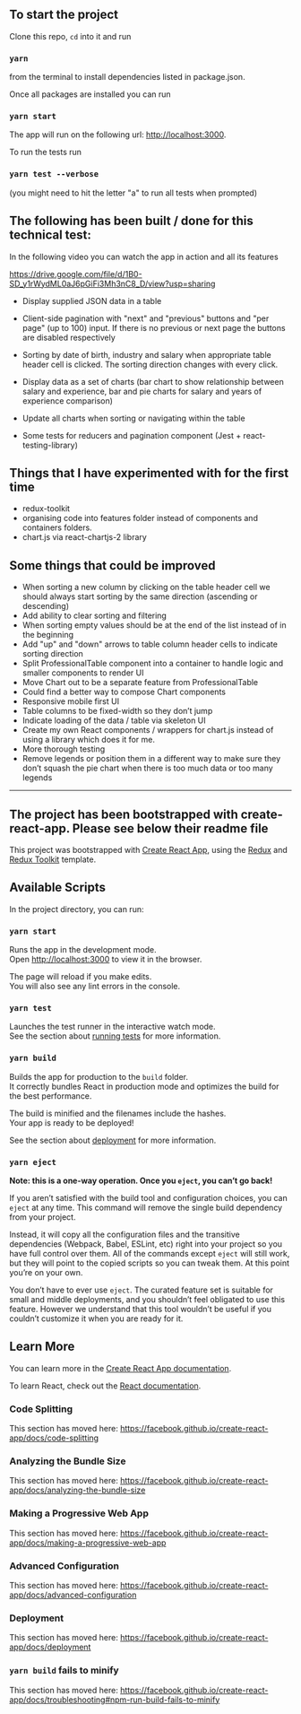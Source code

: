 ## To start the project

Clone this repo, `cd` into it and
run 
### `yarn`
from the terminal to install dependencies listed in package.json.

Once all packages are installed you can run 
### `yarn start`

The app will run on the following url: [http://localhost:3000](http://localhost:3000).

To run the tests run
### `yarn test --verbose`
(you might need to hit the letter "a" to run all tests when prompted)

## The following has been built / done for this technical test:
In the following video you can watch the app in action and all its features

https://drive.google.com/file/d/1B0-SD_y1rWydML0aJ6pGiFi3Mh3nC8_D/view?usp=sharing 

- Display supplied JSON data in a table
- Client-side pagination with "next" and "previous" buttons and "per page" (up to 100) input. If there is no previous or next page the buttons are disabled respectively
- Sorting by date of birth, industry and salary when appropriate table header cell is clicked. The sorting direction changes with every click.

- Display data as a set of charts (bar chart to show relationship between salary and experience, bar and pie charts for salary and years of experience comparison)
- Update all charts when sorting or navigating within the table
- Some tests for reducers and pagination component (Jest + react-testing-library)

## Things that I have experimented with for the first time
- redux-toolkit
- organising code into features folder instead of components and containers folders.
- chart.js via react-chartjs-2 library


## Some things that could be improved
- When sorting a new column by clicking on the table header cell we should always start sorting by the same direction (ascending or descending)
- Add ability to clear sorting and filtering
- When sorting empty values should be at the end of the list instead of in the beginning
- Add "up" and "down" arrows to table column header cells to indicate sorting direction
- Split ProfessionalTable component into a container to handle logic and smaller components to render UI
- Move Chart out to be a separate feature from ProfessionalTable
- Could find a better way to compose Chart components 
- Responsive mobile first UI
- Table columns to be fixed-width so they don’t jump
- Indicate loading of the data / table via skeleton UI
- Create my own React components / wrappers for chart.js instead of using a library which does it for me.
- More thorough testing
- Remove legends or position them in a different way to make sure they don’t squash the pie chart when there is too much data or too many legends

---
The project has been bootstrapped with create-react-app. Please see below their readme file
---

This project was bootstrapped with [Create React App](https://github.com/facebook/create-react-app), using the [Redux](https://redux.js.org/) and [Redux Toolkit](https://redux-toolkit.js.org/) template.

## Available Scripts

In the project directory, you can run:

### `yarn start`

Runs the app in the development mode.<br />
Open [http://localhost:3000](http://localhost:3000) to view it in the browser.

The page will reload if you make edits.<br />
You will also see any lint errors in the console.

### `yarn test`

Launches the test runner in the interactive watch mode.<br />
See the section about [running tests](https://facebook.github.io/create-react-app/docs/running-tests) for more information.

### `yarn build`

Builds the app for production to the `build` folder.<br />
It correctly bundles React in production mode and optimizes the build for the best performance.

The build is minified and the filenames include the hashes.<br />
Your app is ready to be deployed!

See the section about [deployment](https://facebook.github.io/create-react-app/docs/deployment) for more information.

### `yarn eject`

**Note: this is a one-way operation. Once you `eject`, you can’t go back!**

If you aren’t satisfied with the build tool and configuration choices, you can `eject` at any time. This command will remove the single build dependency from your project.

Instead, it will copy all the configuration files and the transitive dependencies (Webpack, Babel, ESLint, etc) right into your project so you have full control over them. All of the commands except `eject` will still work, but they will point to the copied scripts so you can tweak them. At this point you’re on your own.

You don’t have to ever use `eject`. The curated feature set is suitable for small and middle deployments, and you shouldn’t feel obligated to use this feature. However we understand that this tool wouldn’t be useful if you couldn’t customize it when you are ready for it.

## Learn More

You can learn more in the [Create React App documentation](https://facebook.github.io/create-react-app/docs/getting-started).

To learn React, check out the [React documentation](https://reactjs.org/).

### Code Splitting

This section has moved here: https://facebook.github.io/create-react-app/docs/code-splitting

### Analyzing the Bundle Size

This section has moved here: https://facebook.github.io/create-react-app/docs/analyzing-the-bundle-size

### Making a Progressive Web App

This section has moved here: https://facebook.github.io/create-react-app/docs/making-a-progressive-web-app

### Advanced Configuration

This section has moved here: https://facebook.github.io/create-react-app/docs/advanced-configuration

### Deployment

This section has moved here: https://facebook.github.io/create-react-app/docs/deployment

### `yarn build` fails to minify

This section has moved here: https://facebook.github.io/create-react-app/docs/troubleshooting#npm-run-build-fails-to-minify
